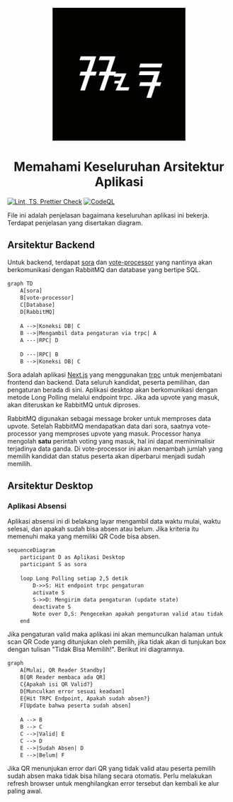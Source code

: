 <p align="center">
   <img width="300" height="300" src="./apps/sora/public/sora.png" />
   <h1 align="center">Memahami Keseluruhan Arsitektur Aplikasi</h1>
   
   [![Lint, TS, Prettier Check](https://github.com/reacto11mecha/sora/actions/workflows/ci.yml/badge.svg)](https://github.com/reacto11mecha/sora/actions/workflows/ci.yml) [![CodeQL](https://github.com/reacto11mecha/sora/actions/workflows/codeql.yml/badge.svg)](https://github.com/reacto11mecha/sora/actions/workflows/codeql.yml)
</p>

File ini adalah penjelasan bagaimana keseluruhan aplikasi ini bekerja. Terdapat penjelasan yang disertakan diagram.

## Arsitektur Backend

Untuk backend, terdapat [sora](./apps/sora/) dan [vote-processor](./apps/vote-processor/) yang nantinya akan berkomunikasi dengan RabbitMQ dan database yang bertipe SQL.

```mermaid
graph TD
    A[sora]
    B[vote-processor]
    C[Database]
    D[RabbitMQ]

    A -->|Koneksi DB| C
    B -->|Mengambil data pengaturan via trpc| A
    A ---|RPC| D

    D ---|RPC| B
    B -->|Koneksi DB| C
```

Sora adalah aplikasi [Next.js](https://nextjs.org/) yang menggunakan [trpc](https://trpc.io/) untuk menjembatani frontend dan backend. Data seluruh kandidat, peserta pemilihan, dan pengaturan berada di sini. Aplikasi desktop akan berkomunikasi dengan metode Long Polling melalui endpoint trpc. Jika ada upvote yang masuk, akan diteruskan ke RabbitMQ untuk diproses.

RabbitMQ digunakan sebagai message broker untuk memproses data upvote. Setelah RabbitMQ mendapatkan data dari sora, saatnya vote-processor yang memproses upvote yang masuk. Processor hanya mengolah **satu** perintah voting yang masuk, hal ini dapat meminimalisir terjadinya data ganda. Di vote-processor ini akan menambah jumlah yang memilih kandidat dan status peserta akan diperbarui menjadi sudah memilih.

## Arsitektur Desktop

### Aplikasi Absensi

Aplikasi absensi ini di belakang layar mengambil data waktu mulai, waktu selesai, dan apakah sudah bisa absen atau belum. Jika kriteria itu memenuhi maka yang memiliki QR Code bisa absen.

```mermaid
sequenceDiagram
    participant D as Aplikasi Desktop
    participant S as sora

    loop Long Polling setiap 2,5 detik
        D->>S: Hit endpoint trpc pengaturan
        activate S
        S->>D: Mengirim data pengaturan (update state)
        deactivate S
        Note over D,S: Pengecekan apakah pengaturan valid atau tidak
    end
```

Jika pengaturan valid maka aplikasi ini akan memunculkan halaman untuk scan QR Code yang ditunjukan oleh pemilih, jika tidak akan di tunjukan box dengan tulisan "Tidak Bisa Memilih!". Berikut ini diagramnya.

```mermaid
graph
    A[Mulai, QR Reader Standby]
    B[QR Reader membaca ada QR]
    C{Apakah isi QR Valid?}
    D[Munculkan error sesuai keadaan]
    E{Hit TRPC Endpoint, Apakah sudah absen?}
    F[Update bahwa peserta sudah absen]

    A --> B
    B --> C
    C -->|Valid| E
    C --> D
    E -->|Sudah Absen| D
    E -->|Belum| F
```

Jika QR menunjukan error dari QR yang tidak valid atau peserta pemilih sudah absen maka tidak bisa hilang secara otomatis. Perlu melakukan refresh browser untuk menghilangkan error tersebut dan kembali ke alur paling awal.
